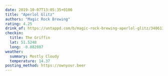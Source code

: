 ```yaml
---
date: 2019-10-07T13:05:35+0100
title: "Aperlol Glitz"
authors: "Magic Rock Brewing"
rating: 4.25
drink_of: https://untappd.com/b/magic-rock-brewing-aperlol-glitz/3406139
checkin:
  title: The Griffin
  lat: 51.5248
  long: -0.082087
weather:
  summary: Mostly Cloudy
  temperature: 14.37
posting_method: https://ownyour.beer
---
```

